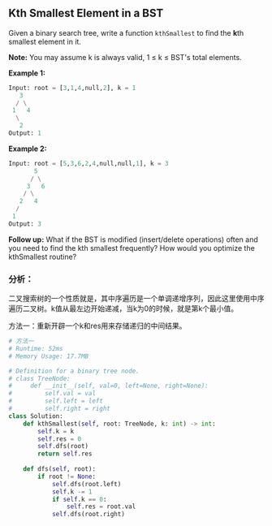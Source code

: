 ## Kth Smallest Element in a BST

Given a binary search tree, write a function `kthSmallest` to find the **k**th smallest element in it.

**Note:**
You may assume k is always valid, 1 ≤ k ≤ BST's total elements.

**Example 1:**

```python
Input: root = [3,1,4,null,2], k = 1
   3
  / \
 1   4
  \
   2
Output: 1
```

**Example 2:**

```python
Input: root = [5,3,6,2,4,null,null,1], k = 3
       5
      / \
     3   6
    / \
   2   4
  /
 1
Output: 3
```

**Follow up:**
What if the BST is modified (insert/delete operations) often and you need to find the kth smallest frequently? How would you optimize the kthSmallest routine?

### **分析：**

二叉搜索树的一个性质就是，其中序遍历是一个单调递增序列，因此这里使用中序遍历二叉树。k值从最左边开始递减，当k为0的时候，就是第k个最小值。

方法一：重新开辟一个k和res用来存储递归的中间结果。

```python
# 方法一
# Runtime: 52ms
# Memory Usage: 17.7MB

# Definition for a binary tree node.
# class TreeNode:
#     def __init__(self, val=0, left=None, right=None):
#         self.val = val
#         self.left = left
#         self.right = right
class Solution:
    def kthSmallest(self, root: TreeNode, k: int) -> int:
        self.k = k
        self.res = 0
        self.dfs(root)
        return self.res
        
    def dfs(self, root):
        if root != None:
            self.dfs(root.left)
            self.k -= 1
            if self.k == 0:
                self.res = root.val
            self.dfs(root.right)
```

